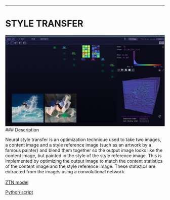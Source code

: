 ***

# **STYLE TRANSFER**

<img src="style_transfer.gif">
### Description

Neural style transfer is an optimization technique used to take two images, a content image and a style reference image (such as an artwork by a famous painter) and blend them together so the output image looks like the content image, but painted in the style of the style reference image. This is implemented by optimizing the output image to match the content statistics of the content image and the style reference image. These statistics are extracted from the images using a convolutional network.
<br /><br />
[ZTN model](ztn/style_transfer.ztn)

[Python script](style_transfer.py)
<br /><br />
